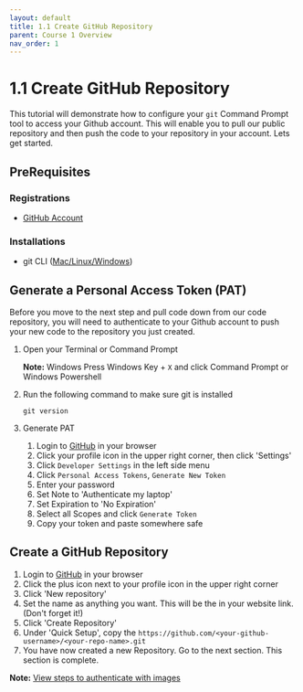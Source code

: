 ```yaml
---
layout: default
title: 1.1 Create GitHub Repository
parent: Course 1 Overview
nav_order: 1
---
```


# 1.1 Create GitHub Repository
This tutorial will demonstrate how to configure your `git` Command Prompt tool to access your Github account. This will enable you to pull our public repository and then push the code to your repository in your account. Lets get started. 

## PreRequisites
### Registrations
* [GitHub Account](https://github.com)

### Installations
* git CLI ([Mac/Linux](https://git-scm.com/book/en/v2/Getting-Started-Installing-Git)<a href = '/CloudWebDevelopment/[2022] How to install Git on Windows 10 _ 11 (step by step guide) _ by Valentin Despa _ DevOps with Valentine _ Medium.pdf' target = '_blank'>/Windows</a>)


## Generate a Personal Access Token (PAT)
Before you move to the next step and pull code down from our code repository, you will need to authenticate to your Github account to push your new code to the repository you just created. 

1. Open your Terminal or Command Prompt 

    **Note:** Windows Press Windows Key + `X` and click Command Prompt or Windows Powershell

2. Run the following command to make sure git is installed
    ```
    git version
    ```
3. Generate PAT
    1. Login to [GitHub](https://github.com/) in your browser
    2. Click your profile icon in the upper right corner, then click 'Settings'
    3. Click `Developer Settings` in the left side menu
    4. Click `Personal Access Tokens`, `Generate New Token`
    5. Enter your password
    6. Set Note to 'Authenticate my laptop'
    7. Set Expiration to 'No Expiration'
    8. Select all Scopes and click `Generate Token`
    9. Copy your token and paste somewhere safe

## Create a GitHub Repository
1. Login to [GitHub](https://github.com/) in your browser
2. Click the plus icon next to your profile icon in the upper right corner
3. Click 'New repository'
4. Set the name as anything you want. This will be the in your website link. (Don't forget it!)
5. Click 'Create Repository'
5. Under 'Quick Setup', copy the `https://github.com/<your-github-username>/<your-repo-name>.git` 
6. You have now created a new Repository. Go to the next section. This section is complete.

**Note:** <a href = '/CloudWebDevelopment/AuthenticateWithGitHub.pdf' target= "_blank">View steps to authenticate with images</a>
